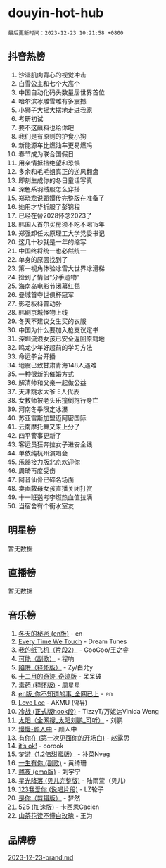 # douyin-hot-hub

`最后更新时间：2023-12-23 10:21:58 +0800`

## 抖音热榜

1. 沙溢肌肉背心的视觉冲击
1. 白雪公主和七个大高个
1. 中国自动化码头数量居世界首位
1. 哈尔滨冰雕雪雕有多震撼
1. 小狮子大摇大摆地走进我家
1. 考研初试
1. 要不这蘸料也给你吧
1. 我们是有原则的护食小狗
1. 新能源车比燃油车更易燃吗
1. 春节成为联合国假日
1. 用亲情抵挡绝望和恐惧
1. 多余和毛毛姐真正的逆风翻盘
1. 即刻生成你的冬日童话写真
1. 深色系羽绒服怎么穿搭
1. 郑晓龙说甄嬛传完整版在准备了
1. 她用才华折服了彭锦程
1. 已经在替2028怀念2023了
1. 韩国人首尔买房须不吃不喝15年
1. 郑强卸任太原理工大学党委书记
1. 这几十秒就是一年的缩写
1. 中国终将统一也必然统一
1. 单身的原因找到了
1. 第一视角体验冰雪大世界冰滑梯
1. 捡到了情侣“分手遗物”
1. 海南岛电影节闭幕红毯
1. 曼城首夺世俱杯冠军
1. 影老板科普动卧
1. 韩剧京城怪物上线
1. 冬天不建议女生买的衣服
1. 中国为什么要加入枪支议定书
1. 深圳流浪女孩已安全返回原籍地
1. 鸣龙少年好超前的学习方法
1. 命运拳台开播
1. 地震已致甘肃青海148人遇难
1. 一种很新的催婚方式
1. 解清帅和父亲一起做公益
1. 天津跳水大爷 E人代表
1. 女教师被老头乐撞倒拖行身亡
1. 河南冬季限定冰瀑
1. 苏亚雷斯加盟迈阿密国际
1. 云南摩托舞又来上分了
1. 四平警事更新了
1. 客运员狂奔拉女子进安全线
1. 单依纯杭州演唱会
1. 乐器接力版北京欢迎你
1. 周琦再度受伤
1. 阿音仙骨已碎名场面
1. 卖画救母女孩直播关闭打赏
1. 十一班送考李燃热血值拉满
1. 当宿舍有个衡水室友

## 明星榜

暂无数据

## 直播榜

暂无数据

## 音乐榜

1. [冬天的秘密 (en版)](https://sf3-cdn-tos.douyinstatic.com/obj/tos-cn-ve-2774/okIuMHDdzyf3FjGK4Lphe1vfHcQaPIHAg0Z4CR) - en
1. [Every Time We Touch](https://sf6-cdn-tos.douyinstatic.com/obj/tos-cn-ve-2774/ogN6lUKQeBBfEVhIOMikG1CcJjugxk1tztZyhP) - Dream Tunes
1. [我的纸飞机（片段2）](https://sf6-cdn-tos.douyinstatic.com/obj/tos-cn-ve-2774/oM2ZrKcg2CD5AeRB2gkeXOFB1IxAGJdZPazYHf) - GooGoo/王之睿
1. [可能（副歌）](https://sf3-cdn-tos.douyinstatic.com/obj/tos-cn-ve-2774/cde1731888894259b333569393c2fb51) - 程响
1. [陷阱（释怀版）](https://sf6-cdn-tos.douyinstatic.com/obj/tos-cn-ve-2774/oE8C21LeZrzKLDFfQYgMzx4GAIHageG5IzayY7) - Zy/白允y
1. [十二月的奇迹_奇迹版](https://sf3-cdn-tos.douyinstatic.com/obj/tos-cn-ve-2774/oMslvA9FBzGMGHnyUuoiiUjtIAXfMz6tzwByW8) - 呆呆破
1. [毒药 (释怀版)](https://sf6-cdn-tos.douyinstatic.com/obj/tos-cn-ve-2774/oYILMEAzspdZBIzy4frJNB8ZHPHWAhiwowd4Ad) - 周星星
1. [en版_你不知道的事_全网已上](https://sf3-cdn-tos.douyinstatic.com/obj/tos-cn-ve-2774/o4QbYLDezHUtFyDKdF9XfmPhIewaqEQAggj6Cb) - en
1. [Love Lee](https://sf6-cdn-tos.douyinstatic.com/obj/tos-cn-ve-2774/o05GbkJGbCBTdDnMtB0fwOYgkeZp23vrWQDQBS) - AKMU (악뮤)
1. [冷战 (正式版hook段)](https://sf3-cdn-tos.douyinstatic.com/obj/tos-cn-ve-2774/oMuEoiBasWApEMVDgNiI8VAByNmwo5J0pyf8Yx) - TizzyT/万妮达Vinida Weng
1. [太阳（全网搜_太阳刘鹏_可听）](https://sf6-cdn-tos.douyinstatic.com/obj/tos-cn-ve-2774/ogWbyIQnlBFImVbeDocRdCIYtBHlbJXgfZMvgz) - 刘鹏
1. [慢慢-颜人中](https://sf3-cdn-tos.douyinstatic.com/obj/tos-cn-ve-2774/ocjHNfBXdBxQNC8ZGAeoLMFTUgtBg8bkExunDC) - 颜人中
1. [有你在 (第一次见面你的开场白)](https://sf3-cdn-tos.douyinstatic.com/obj/tos-cn-ve-2774/oAthrQ3ClJBfI57uBoFEgNDYtNCZ0TSYQQfxQ0) - 赵露思
1. [it’s ok!](https://sf6-cdn-tos.douyinstatic.com/obj/tos-cn-ve-2774/0fc4d0ee28444bd0ab76e8b7c0003f52) - corook
1. [梦游（1.2倍甜蜜版）](https://sf3-cdn-tos.douyinstatic.com/obj/tos-cn-ve-2774/o4gyAUm8hwufoEABmwVIiQtHsFuGzAEEWtNMzo) - 补菜Nveg
1. [一生有你 (副歌)](https://sf3-cdn-tos.douyinstatic.com/obj/tos-cn-ve-2774/o8xzM8HLaQzgMiJ96FKAWCenIuzkFpfClDdmeW) - 黄绮珊
1. [熬夜 (emo版)](https://sf6-cdn-tos.douyinstatic.com/obj/tos-cn-ve-2774/ocQZvZErLThAfNQOtBZ178gQDfCDFBL9iB5lvY) - 刘宇宁
1. [星光降落 (贝儿完整版)](https://sf6-cdn-tos.douyinstatic.com/obj/tos-cn-ve-2774/okwB9hAwyAtsFFkFBzAX1hOOfQuIoMNs0W2Mwr) - 陆雨萱（贝儿）
1. [123我爱你 (说唱片段)](https://sf6-cdn-tos.douyinstatic.com/obj/tos-cn-ve-2774/oYCWFpY0hL9kda0dQKIGDYeKYfQmAse0DgpDjz) - LZ轮子
1. [是你（剪辑版）](https://sf6-cdn-tos.douyinstatic.com/obj/tos-cn-ve-2774/46019dae783c4c969944217fe1cfafc4) - 梦然
1. [525 (加速版)](https://sf3-cdn-tos.douyinstatic.com/obj/tos-cn-ve-2774/oIfKCtqfDyP8Vc9FpAPgWMyezT6LnDT1abRwGg) - 卡西恩Cacien
1. [山茶花读不懂白玫瑰](https://sf6-cdn-tos.douyinstatic.com/obj/tos-cn-ve-2774/osfn8B7DktrRHEPJgPCfDbw7QDQEkwC16BxZg9) - 王为

## 品牌榜

[2023-12-23-brand.md](2023-12-23-brand.md)
